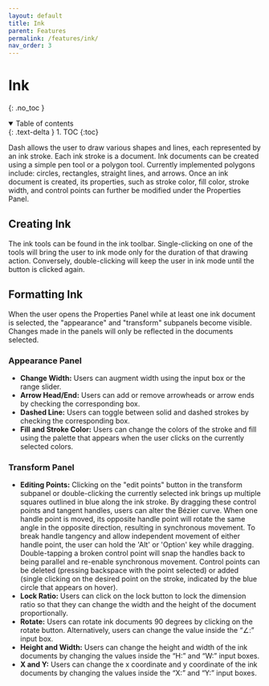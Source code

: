 ```yaml
---
layout: default
title: Ink
parent: Features
permalink: /features/ink/
nav_order: 3
---
```


# Ink
{: .no_toc }

<details open markdown="block">
  <summary>
    Table of contents
  </summary>
  {: .text-delta }
1. TOC
{:toc}
</details>

Dash allows the user to draw various shapes and lines, each represented by an ink stroke. Each ink stroke is a document. Ink documents can be created using a simple pen tool or a polygon tool. Currently implemented polygons include: circles, rectangles, straight lines, and arrows. Once an ink document is created, its properties, such as stroke color, fill color, stroke width, and control points can further be modified under the Properties Panel.

## Creating Ink 

The ink tools can be found in the ink toolbar. Single-clicking on one of the tools will bring the user to ink mode only for the duration of that drawing action. Conversely, double-clicking will keep the user in ink mode until the button is clicked again.

## Formatting Ink

When the user opens the Properties Panel while at least one ink document is selected, the "appearance" and "transform" subpanels become visible. Changes made in the panels will only be reflected in the documents selected.

### Appearance Panel

- **Change Width:** Users can augment width using the input box or the range slider.
- **Arrow Head/End:** Users can add or remove arrowheads or arrow ends by checking the corresponding box.
- **Dashed Line:** Users can toggle between solid and dashed strokes by checking the corresponding box.
- **Fill and Stroke Color:** Users can change the colors of the stroke and fill using the palette that appears when the user clicks on the currently selected colors.

### Transform Panel

- **Editing Points:** Clicking on the "edit points" button in the transform subpanel or double-clicking the currently selected ink brings up multiple squares outlined in blue along the ink stroke. By dragging these control points and tangent handles, users can alter the Bézier curve. When one handle point is moved, its opposite handle point will rotate the same angle in the opposite direction, resulting in synchronous movement. To break handle tangency and allow independent movement of either handle point, the user can hold the 'Alt' or 'Option' key while dragging. Double-tapping a broken control point will snap the handles back to being parallel and re-enable synchronous movement. Control points can be deleted (pressing backspace with the point selected) or added (single clicking on the desired point on the stroke, indicated by the blue circle that appears on hover).
- **Lock Ratio:** Users can click on the lock button to lock the dimension ratio so that they can change the width and the height of the document proportionally.
- **Rotate:** Users can rotate ink documents 90 degrees by clicking on the rotate button. Alternatively, users can change the value inside the “∠:” input box.
- **Height and Width:** Users can change the height and width of the ink documents by changing the values inside the  “H:” and “W:” input boxes.
- **X and Y:** Users can change the x coordinate and y coordinate of the ink documents by changing the values inside the “X:” and “Y:” input boxes.